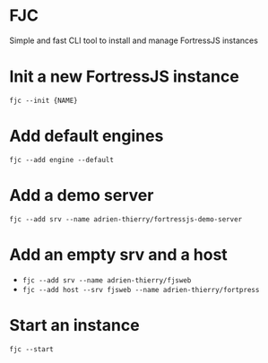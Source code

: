 # FJC 

Simple and fast CLI tool to install and manage FortressJS instances

# Init a new FortressJS instance 

`fjc --init {NAME}`

# Add default engines 

`fjc --add engine --default`

# Add a demo server

`fjc --add srv --name adrien-thierry/fortressjs-demo-server`

# Add an empty srv and a host

* `fjc --add srv --name adrien-thierry/fjsweb`
* `fjc --add host --srv fjsweb --name adrien-thierry/fortpress`

# Start an instance 

`fjc --start`

